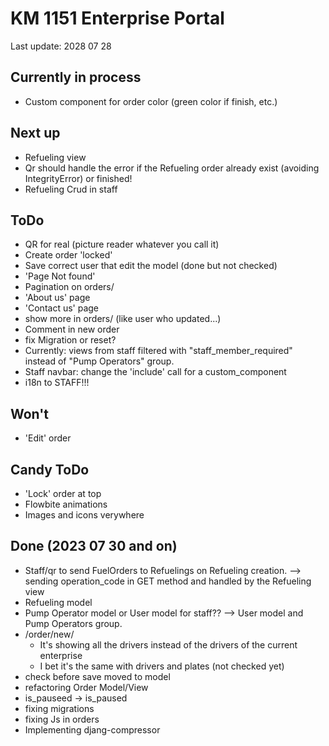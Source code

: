 # KM 1151 Enterprise Portal
Last update: 2028 07 28


## Currently in process
- Custom component for order color (green color if finish, etc.)

## Next up
- Refueling view
- Qr should handle the error if the Refueling order already exist (avoiding IntegrityError) or finished!
- Refueling Crud in staff


## ToDo
- QR for real (picture reader whatever you call it)
- Create order 'locked'
- Save correct user that edit the model (done but not checked)
- 'Page Not found'
- Pagination on orders/
- 'About us' page
- 'Contact us' page
- show more in orders/ (like user who updated...)
- Comment in new order
- fix Migration or reset?
- Currently: views from staff filtered with "staff_member_required" instead of "Pump Operators" group.
- Staff navbar: change the 'include' call for a custom_component
- i18n to STAFF!!!


## Won't
- 'Edit' order


## Candy ToDo
- 'Lock' order at top
- Flowbite animations
- Images and icons verywhere


## Done (2023 07 30 and on)
- Staff/qr to send FuelOrders to Refuelings on Refueling creation. --> sending operation_code in GET method and handled by the Refueling view
- Refueling model
- Pump Operator model or User model for staff?? --> User model and Pump Operators group.
- /order/new/
    - It's showing all the drivers instead of the drivers of the current enterprise
    - I bet it's the same with drivers and plates (not checked yet)
- check before save moved to model
- refactoring Order Model/View
- is_pauseed -> is_paused
- fixing migrations
- fixing Js in orders
- Implementing djang-compressor
